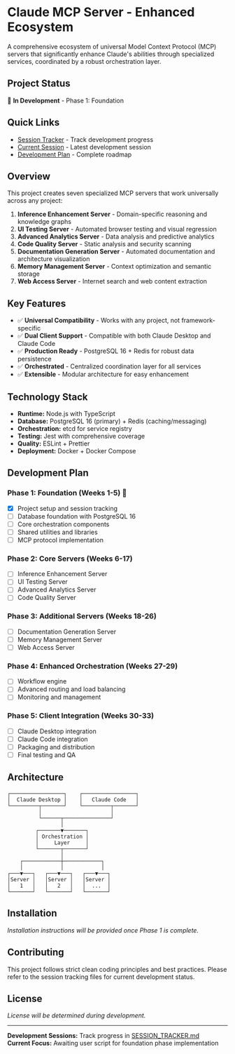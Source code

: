 # Claude MCP Server - Enhanced Ecosystem

A comprehensive ecosystem of universal Model Context Protocol (MCP) servers that significantly enhance Claude's abilities through specialized services, coordinated by a robust orchestration layer.

## Project Status
🚧 **In Development** - Phase 1: Foundation

## Quick Links
- [Session Tracker](SESSION_TRACKER.md) - Track development progress
- [Current Session](SESSION_01_INITIAL_SETUP.md) - Latest development session
- [Development Plan](#development-plan) - Complete roadmap

## Overview

This project creates seven specialized MCP servers that work universally across any project:

1. **Inference Enhancement Server** - Domain-specific reasoning and knowledge graphs
2. **UI Testing Server** - Automated browser testing and visual regression
3. **Advanced Analytics Server** - Data analysis and predictive analytics
4. **Code Quality Server** - Static analysis and security scanning
5. **Documentation Generation Server** - Automated documentation and architecture visualization
6. **Memory Management Server** - Context optimization and semantic storage
7. **Web Access Server** - Internet search and web content extraction

## Key Features

- ✅ **Universal Compatibility** - Works with any project, not framework-specific
- ✅ **Dual Client Support** - Compatible with both Claude Desktop and Claude Code
- ✅ **Production Ready** - PostgreSQL 16 + Redis for robust data persistence
- ✅ **Orchestrated** - Centralized coordination layer for all services
- ✅ **Extensible** - Modular architecture for easy enhancement

## Technology Stack

- **Runtime:** Node.js with TypeScript
- **Database:** PostgreSQL 16 (primary) + Redis (caching/messaging)
- **Orchestration:** etcd for service registry
- **Testing:** Jest with comprehensive coverage
- **Quality:** ESLint + Prettier
- **Deployment:** Docker + Docker Compose

## Development Plan

### Phase 1: Foundation (Weeks 1-5) 🚧
- [x] Project setup and session tracking
- [ ] Database foundation with PostgreSQL 16
- [ ] Core orchestration components
- [ ] Shared utilities and libraries
- [ ] MCP protocol implementation

### Phase 2: Core Servers (Weeks 6-17)
- [ ] Inference Enhancement Server
- [ ] UI Testing Server
- [ ] Advanced Analytics Server
- [ ] Code Quality Server

### Phase 3: Additional Servers (Weeks 18-26)
- [ ] Documentation Generation Server
- [ ] Memory Management Server
- [ ] Web Access Server

### Phase 4: Enhanced Orchestration (Weeks 27-29)
- [ ] Workflow engine
- [ ] Advanced routing and load balancing
- [ ] Monitoring and management

### Phase 5: Client Integration (Weeks 30-33)
- [ ] Claude Desktop integration
- [ ] Claude Code integration
- [ ] Packaging and distribution
- [ ] Final testing and QA

## Architecture

```
┌─────────────────┐    ┌─────────────────┐
│  Claude Desktop │    │   Claude Code   │
└─────────┬───────┘    └─────────┬───────┘
          │                      │
          └──────┬───────────────┘
                 │
         ┌───────▼───────┐
         │ Orchestration │
         │     Layer     │
         └───────┬───────┘
                 │
    ┌────────────┼────────────┐
    │            │            │
┌───▼───┐   ┌───▼───┐   ┌───▼───┐
│Server │   │Server │   │Server │
│   1   │   │   2   │   │  ...  │
└───────┘   └───────┘   └───────┘
```

## Installation

*Installation instructions will be provided once Phase 1 is complete.*

## Contributing

This project follows strict clean coding principles and best practices. Please refer to the session tracking files for current development status.

## License

*License will be determined during development.*

---

**Development Sessions:** Track progress in [SESSION_TRACKER.md](SESSION_TRACKER.md)  
**Current Focus:** Awaiting user script for foundation phase implementation